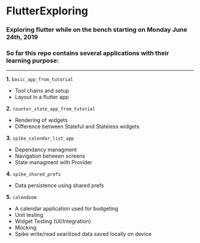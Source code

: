 # FlutterExploring

### Exploring flutter while on the bench starting on Monday June 24th, 2019

### So far this repo contains several applications with their learning purpose:
---

**1.** `basic_app_from_tutorial`
- Tool chains and setup
- Layout in a flutter app

**2.** `counter_state_app_from_tutorial`
- Rendering of widgets
- Difference between Stateful and Stateless widgets

**3.** `spike_calendar_list_app`
- Dependancy managment
- Navigation between screens
- State managment with Provider

**4.** `spike_shared_prefs`
- Data persistence using shared prefs

**5.** `calendoom`
- A calendar application used for budgeting
- Unit testing
- Widget Testing (UI/Integration)
- Mocking
- Spike write/read searilized data saved locally on device
